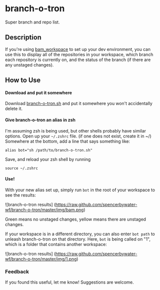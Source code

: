 # branch-o-tron
Super branch and repo list.

## Description
If you're using [bam_workspace](https://github.com/ryanhanks-wf/bam_workspace) to set up your dev environment, you can use this to display all of the repositories in your workspace, which branch each repository is currently on, and the status of the branch (if there are any unstaged changes).

## How to Use
#### Download and put it somewhere
Download [branch-o-tron.sh](https://raw.githubusercontent.com/spencerbywater-wf/branch-o-tron/master/branch-o-tron.sh) and put it somewhere you won't accidentally delete it.
#### Give branch-o-tron an alias in zsh
I'm assuming zsh is being used, but other shells probably have similar options.
Open up your `~/.zshrc` file. (if one does not exist, create it in ~/) Somewhere at the bottom, add a line that says something like:
```
alias bot="sh /path/to/branch-o-tron.sh"
```
Save, and reload your zsh shell by running
```
source ~/.zshrc
```
#### Use!
With your new alias set up, simply run `bot` in the root of your workspace to see the results:

![branch-o-tron results]
(https://raw.github.com/spencerbywater-wf/branch-o-tron/master/img/bam.png)

Green means no unstaged changes, yellow means there are unstaged changes.

If your workspace is in a different directory, you can also enter `bot path` to unleash branch-o-tron on that directory. Here, `bot` is being called on "1", which is a folder that contains another workspace:

![branch-o-tron results]
(https://raw.github.com/spencerbywater-wf/branch-o-tron/master/img/1.png)

### Feedback
If you found this useful, let me know! Suggestions are welcome.
